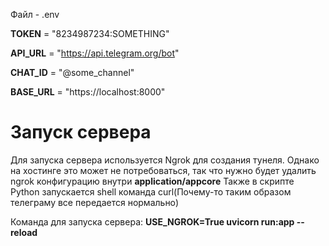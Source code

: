
Файл - .env

<b>TOKEN</b> = "8234987234:SOMETHING"

<b>API_URL</b>  = "https://api.telegram.org/bot"

<b>CHAT_ID</b> = "@some_channel"

<b>BASE_URL</b> = "https://localhost:8000"




<h1>Запуск сервера</h1>

Для запуска сервера используется Ngrok для создания тунеля. Однако на хостинге это может не потребоваться, так что нужно будет удалить ngrok конфигурацию внутри <b>application/appcore</b>
Также в скрипте Python запускается shell команда curl(Почему-то таким образом телеграму все передается нормально)


Команда для запуска сервера:
<b>USE_NGROK=True uvicorn run:app --reload</b>


